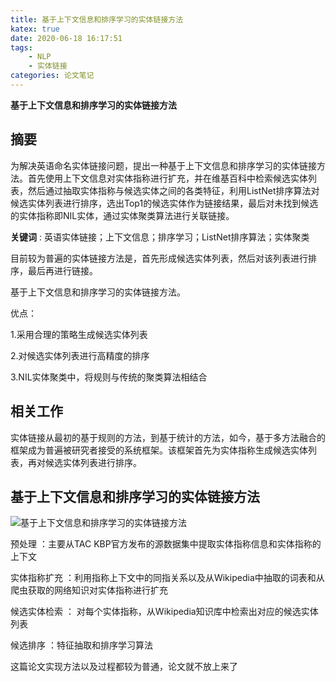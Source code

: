 ```yaml
---
title: 基于上下文信息和排序学习的实体链接方法
katex: true
date: 2020-06-18 16:17:51
tags:
    - NLP
    - 实体链接
categories: 论文笔记
---
```


**基于上下文信息和排序学习的实体链接方法**

## **摘要**

为解决英语命名实体链接问题，提出一种基于上下文信息和排序学习的实体链接方法。首先使用上下文信息对实体指称进行扩充，并在维基百科中检索候选实体列表，然后通过抽取实体指称与候选实体之间的各类特征，利用ListNet排序算法对候选实体列表进行排序，选出Top1的候选实体作为链接结果，最后对未找到候选的实体指称即NIL实体，通过实体聚类算法进行关联链接。

**关键词** : 英语实体链接；上下文信息；排序学习；ListNet排序算法；实体聚类
<!-- more -->
目前较为普遍的实体链接方法是，首先形成候选实体列表，然后对该列表进行排序，最后再进行链接。

基于上下文信息和排序学习的实体链接方法。

优点：

1.采用合理的策略生成候选实体列表

2.对候选实体列表进行高精度的排序

3.NIL实体聚类中，将规则与传统的聚类算法相结合

## **相关工作**

实体链接从最初的基于规则的方法，到基于统计的方法，如今，基于多方法融合的框架成为普遍被研究者接受的系统框架。该框架首先为实体指称生成候选实体列表，再对候选实体列表进行排序。

## **基于上下文信息和排序学习的实体链接方法**

![基于上下文信息和排序学习的实体链接方法](https://whh.plus/images/lct3.png)

预处理 ：主要从TAC KBP官方发布的源数据集中提取实体指称信息和实体指称的上下文

实体指称扩充 ：利用指称上下文中的同指关系以及从Wikipedia中抽取的词表和从爬虫获取的网络知识对实体指称进行扩充

候选实体检索 ： 对每个实体指称，从Wikipedia知识库中检索出对应的候选实体列表

候选排序 ：特征抽取和排序学习算法

这篇论文实现方法以及过程都较为普通，论文就不放上来了